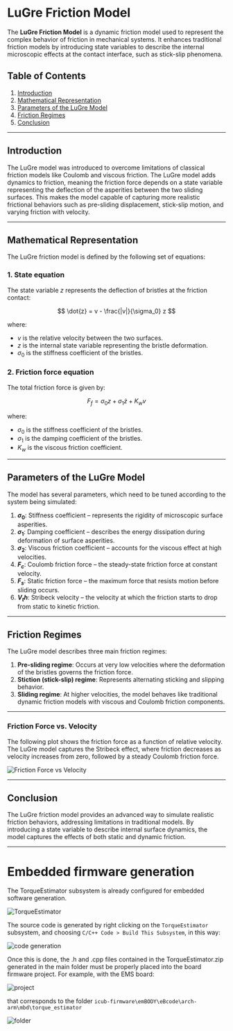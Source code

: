 
# LuGre Friction Model

The **LuGre Friction Model** is a dynamic friction model used to represent the complex behavior of friction in mechanical systems. It enhances traditional friction models by introducing state variables to describe the internal microscopic effects at the contact interface, such as stick-slip phenomena.

## Table of Contents
1. [Introduction](#introduction)
2. [Mathematical Representation](#mathematical-representation)
3. [Parameters of the LuGre Model](#parameters-of-the-lugre-model)
4. [Friction Regimes](#friction-regimes)
5. [Conclusion](#conclusion)

---

## Introduction

The LuGre model was introduced to overcome limitations of classical friction models like Coulomb and viscous friction. The LuGre model adds dynamics to friction, meaning the friction force depends on a state variable representing the deflection of the asperities between the two sliding surfaces. This makes the model capable of capturing more realistic frictional behaviors such as pre-sliding displacement, stick-slip motion, and varying friction with velocity.

---

## Mathematical Representation

The LuGre friction model is defined by the following set of equations:

### 1. State equation
The state variable $z$ represents the deflection of bristles at the friction contact:

$$
\dot{z} = v - \frac{|v|}{\sigma_0} z
$$

where:
- $v$ is the relative velocity between the two surfaces.
- $z$ is the internal state variable representing the bristle deformation.
- $\sigma_0$ is the stiffness coefficient of the bristles.

### 2. Friction force equation
The total friction force is given by:

$$
F_f = \sigma_0 z + \sigma_1 \dot{z} + K_w v
$$

where:
- $\sigma_0$ is the stiffness coefficient of the bristles.
- $\sigma_1$ is the damping coefficient of the bristles.
- $K_w$ is the viscous friction coefficient.

---

## Parameters of the LuGre Model

The model has several parameters, which need to be tuned according to the system being simulated:

1. **$\sigma_0$**: Stiffness coefficient – represents the rigidity of microscopic surface asperities.
2. **$\sigma_1$**: Damping coefficient – describes the energy dissipation during deformation of surface asperities.
3. **$\sigma_2$**: Viscous friction coefficient – accounts for the viscous effect at high velocities.
4. **$F_c$**: Coulomb friction force – the steady-state friction force at constant velocity.
5. **$F_s$**: Static friction force – the maximum force that resists motion before sliding occurs.
6. **$V_th$**: Stribeck velocity – the velocity at which the friction starts to drop from static to kinetic friction.

---

## Friction Regimes

The LuGre model describes three main friction regimes:

1. **Pre-sliding regime**: Occurs at very low velocities where the deformation of the bristles governs the friction force.
2. **Stiction (stick-slip) regime**: Represents alternating sticking and slipping behavior.
3. **Sliding regime**: At higher velocities, the model behaves like traditional dynamic friction models with viscous and Coulomb friction components.

---

### Friction Force vs. Velocity
The following plot shows the friction force as a function of relative velocity. The LuGre model captures the Stribeck effect, where friction decreases as velocity increases from zero, followed by a steady Coulomb friction force.

![Friction Force vs Velocity](assets/Plot.png)

  
---

## Conclusion

The LuGre friction model provides an advanced way to simulate realistic friction behaviors, addressing limitations in traditional models. By introducing a state variable to describe internal surface dynamics, the model captures the effects of both static and dynamic friction.

---

# Embedded firmware generation
The TorqueEstimator subsystem is already configured for embedded software generation. 

![TorqueEstimator](assets/TorqueEstimator.png)

The source code is generated by right clicking on the `TorqueEstimator` subsystem, and choosing `C/C++ Code > Build This Subsystem`, in this way:

![code generation](assets/Generation.png)

Once this is done, the .h and .cpp files contained in the TorqueEstimator.zip generated in the main folder must be properly placed into the board firmware project. 
For example, with the EMS board:

![project](assets/Project.png)

that corresponds to the folder `icub-firmware\emBODY\eBcode\arch-arm\mbd\torque_estimator`

![folder](assets/Folder.png)

